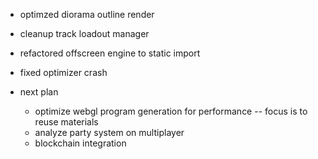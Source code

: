 - optimzed diorama outline render
- cleanup track loadout manager
- refactored offscreen engine to static import
- fixed optimizer crash

- next plan
  - optimize webgl program generation for performance -- focus is to reuse materials
  - analyze party system on multiplayer
  - blockchain integration
